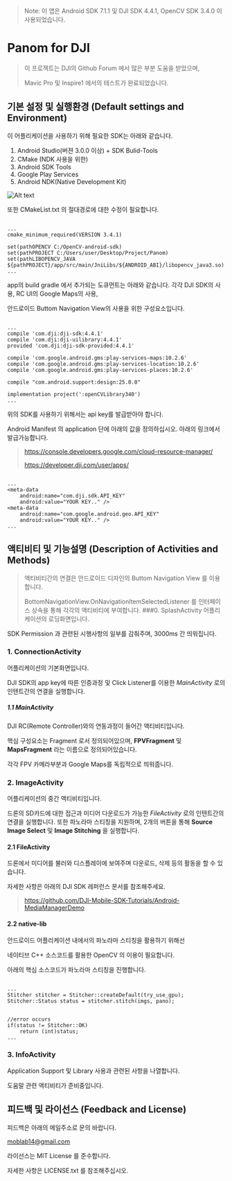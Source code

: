 >Note: 이 앱은 Android SDK 7.1.1 및 DJI SDK 4.4.1, OpenCV SDK 3.4.0 이 사용되었습니다.
>
# Panom for DJI
>이 프로젝트는 DJI의 Github Forum 에서 많은 부분 도움을 받았으며,
>
>Mavic Pro 및 Inspire1 에서의 테스트가 완료되었습니다.

## 기본 설정 및 실행환경 (Default settings and Environment)

이 어플리케이션을 사용하기 위해 필요한 SDK는 아래와 같습니다.
1. Android Studio(버젼 3.0.0 이상) + SDK Bulid-Tools
2. CMake (NDK 사용을 위한)
3. Android SDK Tools
4. Google Play Services
5. Android NDK(Native Development Kit)

![Alt text](panodrone/sdk.png)

또한 CMakeList.txt 의 절대경로에 대한 수정이 필요합니다.
<pre><code>
...
cmake_minimum_required(VERSION 3.4.1)

set(pathOPENCV C:/OpenCV-android-sdk)
set(pathPROJECT C:/Users/user/Desktop/Project/Panom)
set(pathLIBOPENCV_JAVA ${pathPROJECT}/app/src/main/JniLibs/${ANDROID_ABI}/libopencv_java3.so)
...
</code></pre>

app의 build gradle 에서 추가되는 도큐먼트는 아래와 같습니다.
각각 DJI SDK의 사용, RC UI의 Google Maps의 사용,

안드로이드 Buttom Navigation View의 사용을 위한 구성요소입니다.

<pre><code>
...
compile 'com.dji:dji-sdk:4.4.1'
compile 'com.dji:dji-uilibrary:4.4.1'
provided 'com.dji:dji-sdk-provided:4.4.1'

compile 'com.google.android.gms:play-services-maps:10.2.6'
compile 'com.google.android.gms:play-services-location:10.2.6'
compile 'com.google.android.gms:play-services-places:10.2.6'

compile "com.android.support:design:25.0.0"

implementation project(':openCVLibrary340')
...
</code></pre>

위의 SDK를 사용하기 위해서는 api key를 발급받아야 합니다.

Android Manifest 의 application 단에 아래의 값을 정의하십시오.
아래의 링크에서 발급가능합니다.

><https://console.developers.google.com/cloud-resource-manager/>
>
><https://developer.dji.com/user/apps/>

<pre><code>
...
&ltmeta-data
	android:name="com.dji.sdk.API_KEY"
	android:value="YOUR KEY.." />
&ltmeta-data
	android:name="com.google.android.geo.API_KEY"
	android:value="YOUR KEY.." />
...
</code></pre>

## 액티비티 및 기능설명 (Description of Activities and Methods)
>액티비티간의 연결은 안드로이드 디자인의 Buttom Navigation View 를 이용합니다.
>
>BottomNavigationView.OnNavigationItemSelectedListener 를 인터페이스 상속을 통해 각각의 액티비티에 부여합니다.
###0. SplashActivity
어플리케이션의 로딩화면입니다.

SDK Permission 과 관련된 시행사항의 일부를 감춰주며, 3000ms 간 띄워집니다.

### 1. ConnectionActivity
어플리케이션의 기본화면입니다.

DJI SDK의 app key에 따른 인증과정 및 Click Listener를 이용한 _MainActivity_ 로의 인텐트간의 연결을 실행합니다.

##### 1.1 MainActivity
DJI RC(Remote Controller)와의 연동과정이 들어간 액티비티입니다.

핵심 구성요소는 Fragment 로서 정의되어있으며, __FPVFragment__ 및 __MapsFragment__ 라는 이름으로 정의되어있습니다.

각각 FPV 카메라부분과 Google Maps를 독립적으로 띄워줍니다.

### 2. ImageActivity
어플리케이션의 중간 액티비티입니다. 

드론의 SD카드에 대한 접근과 미디어 다운로드가 가능한 _FileActivity_ 로의 인텐트간의 연결을 실행합니다.
또한 파노라마 스티칭을 지원하며, 2개의 버튼을 통해 __Source Image Select__ 및 __Image Stitching__ 을 실행합니다.

#### 2.1 FileActivity
드론에서 미디어를 불러와 디스플레이에 보여주며 다운로드, 삭제 등의 활동을 할 수 있습니다.

자세한 사항은 아래의 DJI SDK 레퍼런스 문서를 참조해주세요.

><https://github.com/DJI-Mobile-SDK-Tutorials/Android-MediaManagerDemo>

#### 2.2 native-lib
안드로이드 어플리케이션 내에서의 파노라마 스티칭을 활용하기 위해선

네이티브 C++ 소스코드를 활용한 OpenCV 의 이용이 필요합니다.

아래의 핵심 소스코드가 파노라마 스티칭을 진행합니다.
<pre><code>
...
Stitcher stitcher = Stitcher::createDefault(try_use_gpu);
Stitcher::Status status = stitcher.stitch(imgs, pano);
<br>
//error occurs
if(status != Stitcher::OK)
	return (int)status;
...
</code></pre>

### 3. InfoActivity
Application Support 및 Library 사용과 관련된 사항을 나열합니다.

도움말 관련 액티비티가 준비중입니다.

## 피드백 및 라이선스 (Feedback and License)
피드백은 아래의 메일주소로 문의 바랍니다.

<moblab14@gmail.com>

라이선스는 MIT License 를 준수합니다.

자세한 사항은 LICENSE.txt 를 참조해주십시오.


